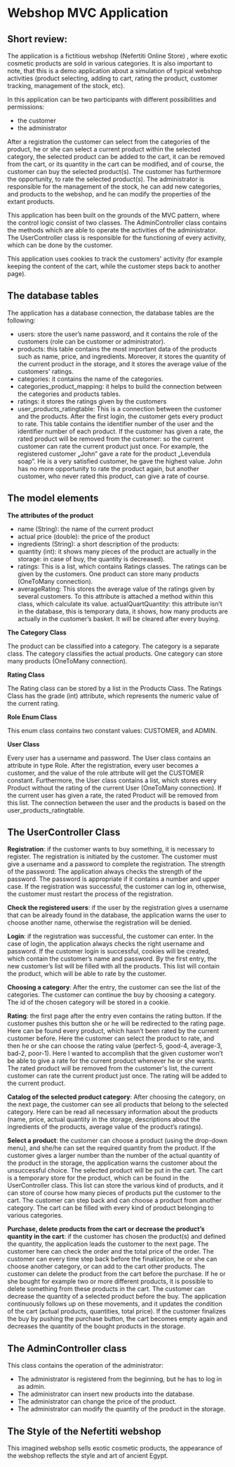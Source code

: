 # Webshop MVC Application
 
## Short review:
The application is a fictitious webshop (Nefertiti Online Store) , where exotic cosmetic products are sold in various categories. It is also important to note, that this is a demo application about a simulation of typical webshop activities (product selecting, adding to cart, rating the product, customer tracking, management of the stock, etc).

In this application can be two participants with different possibilities and permissions:
* the customer
* the administrator

After a registration the customer can select from the categories of the product, he or she can select a current product within the selected category, the selected product can be added to the cart, it can be removed from the cart, or its quantity in the cart can be modified, and of course, the customer can buy the selected product(s). The customer has furthermore the opportunity, to rate the selected product(s).
The administrator is responsible for the management of the stock, he can add new categories, and products to the webshop, and he can modify the properties of the extant products. 

This application has been built on the grounds of the MVC pattern, where the control logic consist of two classes. The AdminController class contains the methods which are able to operate the activities of the administrator. The UserController class is responsible for the functioning of every activity, which can be done by the customer.

This application uses cookies to track the customers' activity (for example keeping the content of the cart, while the customer steps back to another page).

## The database tables 

The application has a database connection, the database tables are the following:
*	users: store the user’s name password, and it contains the role of the customers (role can be customer or administrator). 
*	products: this table contains the most important data of the products such as name, price, and ingredients. Moreover, it stores the quantity of the current product in the storage, and it stores the average value of the customers' ratings. 
*	categories: it contains the name of the categories.
*	categories_product_mapping: it helps to build the connection between the categories and products tables. 
*	ratings: it stores the ratings given by the customers
*	user_products_ratingtable: This is a connection between the customer and the products. After the first login, the customer gets every product to rate. This table contains the identifier number of the user and the identifier number of each product. If the customer has given a rate, the rated product will be removed from the customer: so the current customer can rate the current product just once. For example, the registered customer „John” gave a rate for the product „Levendula soap”. He is a very satisfied customer, he gave the highest value. John has no more opportunity to rate the product again, but another customer, who never rated this product, can give a rate of course.

## The model elements

**The attributes of the product**
* name (String): the name of the current product
* actual price (double): the price of the product
*	ingredients (String): a short description of the products:
*	quantity (int): it shows many pieces of the product are actually in the storage: in case of buy, the quantity is decreased).
*	ratings: This is a list, which contains Ratings classes. The ratings can be given by the customers. One product can store many products (OneToMany connection). 
*	averageRating: This stores the average value of the ratings given by several customers. To this attribute is attached a method within this class, which calculate its value.	actualQuartQuantity: this attribute isn’t in the database, this is temporary data, it shows, how many products are actually in the customer’s basket. It will be cleared after every buying.

**The Category Class**

The product can be classified into a category. The category is a separate class. The category classifies the actual products. One category can store many products (OneToMany connection).

**Rating Class**

The Rating class can be stored by a list in the Products Class. The Ratings Class has the grade (int) attribute, which represents the numeric value of the current rating. 

**Role Enum Class**

This enum class contains two constant values: CUSTOMER, and ADMIN. 

**User Class**

Every user has a username and password. The User class contains an attribute in type Role. After the registration, every user becomes a customer, and the value of the role attribute will get the CUSTOMER constant. 
Furthermore, the User class contains a list, which stores every Product without the rating of the current User (OneToMany connection). If the current user has given a rate, the rated Product will be removed from this list. The connection between the user and the products is based on the user_products_ratingtable.

## The UserController Class

**Registration**: if the customer wants to buy something, it is necessary to register. The registration is initiated by the customer. The customer must give a username and a password to complete the registration.
The strength of the password: The application always checks the strength of the password. The password is appropriate if it contains a number and upper case. If the registration was successful, the customer can log in, otherwise, the customer must restart the process of the registration.

**Check the registered users**: if the user by the registration gives a username that can be already found in the database, the application warns the user to choose another name, otherwise the registration will be denied. 

**Login**: if the registration was successful, the customer can enter. In the case of login, the application always checks the right username and password. If the customer login is successful, cookies will be created, which contain the customer’s name and password. By the first entry, the new customer’s list will be filled with all the products. This list will contain the product, which will be able to rate by the customer. 

**Choosing a category**: After the entry, the customer can see the list of the categories. The customer can continue the buy by choosing a category. The id of the chosen category will be stored in a cookie. 

**Rating**: the first page after the entry even contains the rating button. If the customer pushes this button she or he will be redirected to the rating page. Here can be found every product, which hasn’t been rated by the current customer before. Here the customer can select the product to rate, and then he or she can choose the rating value (perfect-5, good-4, average-3, bad-2, poor-1). Here I wanted to accomplish that the given customer won’t be able to give a rate for the current product whenever he or she wants.  The rated product will be removed from the customer's list, the current customer can rate the current product just once. The rating will be added to the current product.

**Catalog of the selected product category**: After choosing the category, on the next page, the customer can see all products that belong to the selected category. Here can be read all necessary information about the products (name, price, actual quantity in the storage, descriptions about the ingredients of the products, average value of the product’s ratings).

**Select a product**: the customer can choose a product (using the drop-down menu), and she/he can set the required quantity from the product. If the customer gives a larger number than the number of the actual quantity of the product in the storage, the application warns the customer about the unsuccessful choice.
The selected product will be put in the cart. The cart is a temporary store for the product, which can be found in the UserController class. This list can store the various kind of products, and it can store of course how many pieces of products put the customer to the cart.  The customer can step back and can choose a product from another category. The cart can be filled with every kind of product belonging to various categories. 

**Purchase, delete products from the cart or decrease the product’s quantity in the cart**: if the customer has chosen the product(s) and defined the quantity, the application leads the customer to the next page. The customer here can check the order and the total price of the order. The customer can every time step back before the finalization, he or she can choose another category, or can add to the cart other products. 
The customer can delete the product from the cart before the purchase. If he or she bought for example two or more different products, it is possible to delete something from these products in the cart. The customer can decrease the quantity of a selected product before the buy.
The application continuously follows up on these movements, and it updates the condition of the cart (actual products, quantities, total price). If the customer finalizes the buy by pushing the purchase button, the cart becomes empty again and decreases the quantity of the bought products in the storage.

## The AdminController class

This class contains the operation of the administrator:
* The administrator is registered from the beginning, but he has to log in as admin.
* The administrator can insert new products into the database.
* The administrator can change the price of the product.
* The administrator can modify the quantity of the product in the storage.

## The Style of the Nefertiti webshop

This imagined webshop sells exotic cosmetic products, the appearance of the webshop reflects the style and art of ancient Egypt.





